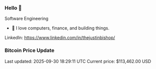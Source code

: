 ### Hello 🤙  

Software Engineering

- 🔭 I love computers, finance, and building things.
  
LinkedIn: https://www.linkedin.com/in/thejustinbishop/  







































































































































































































































































































































































































































































































































































































































































































































































































































































































































































































































































































































































### Bitcoin Price Update
Last updated: 2025-09-30 18:29:11 UTC
Current price: $113,462.00 USD

